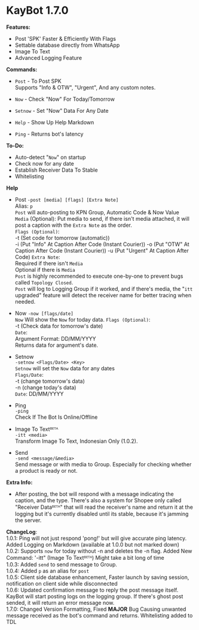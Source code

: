 # KayBot 1.7.0

**Features:**
- Post 'SPK' Faster & Efficiently With Flags
- Settable database directly from WhatsApp
- Image To Text
- Advanced Logging Feature

**Commands:**
- `Post` - To Post SPK  
Supports "Info & OTW", "Urgent", And any custom notes.

- `Now` - Check "Now" For Today/Tomorrow

- `Setnow` - Set "Now" Data For Any Date

- `Help` - Show Up Help Markdown

- `Ping` - Returns bot's latency 

**To-Do:**
- Auto-detect "`Now`" on startup
- Check now for any date
- Establish Receiver Data To Stable
- Whitelisting

**Help**
- Post
```-post [media] [flags] [Extra Note]```    
Alias: `p`  
`Post` will auto-posting to KPN Group,
Automatic Code & Now Value  
`Media` (Optional): Put media to send, if there isn't media attached, it will post a caption with the `Extra Note` as the order.  
`Flags (Optional)`:  
-t (Set code for tomorrow (automatic))  
-i (Put "Info" At Caption After Code (Instant Courier))
-o (Put "OTW" At Caption After Code (Instant Courier))
-u (Put "Urgent" At Caption After Code)
`Extra Note`:  
Required if there isn't `Media`  
Optional if there is `Media`    
`Post` is highly recommended to execute one-by-one to prevent bugs called `Topology Closed`.  
`Post` will log to Logging Group if it worked, and if there's media, the "`itt` upgraded" feature will detect the receiver name for better tracing when needed.

- Now
```-now [flags/date]```  
`Now` Will show the `Now` for today data. 
`Flags (Optional)`:   
-t (Check data for tomorrow's date)  
`Date`:  
Argument Format: DD/MM/YYYY  
Returns data for argument's date.  


- Setnow  
```-setnow <Flags/Date> <Key>```  
`Setnow` will set the `Now` data for any dates  
`Flags/Date`:  
-t (change tomorrow's data)  
-n (change today's data)   
`Date`: DD/MM/YYYY 

- Ping  
```-ping```  
Check If The Bot Is Online/Offline

- Image To Textᴮᴱᵀᴬ  
```-itt <media>```  
Transform Image To Text, Indonesian Only (1.0.2).  

- Send  
```-send <message/&media>```  
Send message or with media to Group. Especially for checking whether a product is ready or not.  

**Extra Info:**   
- After posting, the bot will respond with a message indicating the caption, and the type. There's also a system for Shopee only called "Receiver Dataᴮᴱᵀᴬ" that will read the receiver's name and return it at the logging but it's currently disabled until its stable, because it's jamming the server.  

**ChangeLog**:   
1.0.1: Ping will not just respond 'pong!' but will give accurate ping latency.  
Added Logging on Markdown (available at 1.0.0 but not marked down)  
1.0.2: Supports `now` for today without -n and deletes the -n flag. Added New Command: '-itt" (Image To Textᴮᴱᵀᴬ) Might take a bit long of time  
1.0.3: Added `send` to send message to Group.  
1.0.4: Added `p` as an alias for `post`  
1.0.5: Client side database enhancement, Faster launch by saving session, notification on client side while disconnected   
1.0.6: Updated confirmation message to reply the post message itself. KayBot will start posting logs on the logging group. If there's ghost post sended, it will return an error message now.  
1.7.0: Changed Version Formatting, Fixed **MAJOR** Bug Causing
unwanted message received as the bot's command and returns. Whitelisting added to TDL